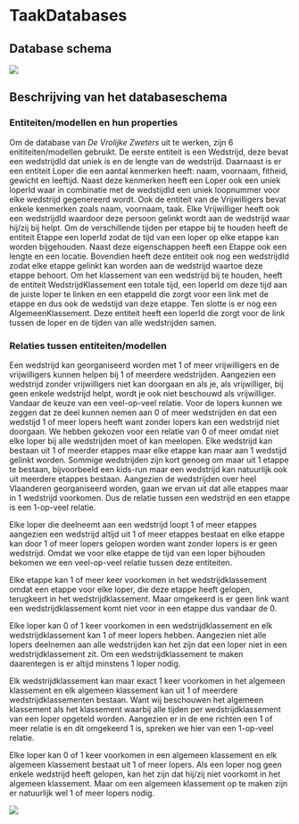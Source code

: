 # TaakDatabases

## Database schema

[![](https://mermaid.ink/img/pako:eNqdVFtvmzAU_ivoPE6AwiWBomlStEZatLUPXdRKEy8WnBBv2CAwzTqU_z6Dk0Ed0lTzCz6373zngltIihQhgiQndX1LSVYRFnNDnidMa1HRn6kRg2PbH2IwPlrWIDxK257mOc2wuhYhb9-K8l1-K0HKEpVjHzM4WdanQbjqN7PtDm-ZZ8gQ-deuQHnjQsWo-LOgGJRBdz-lOKJOUJlOMGiP9b2KvESun4bK2SpNd_JOXqeRsb7fjLVFyRvGsNIMnBAWGfePy4fPX5YPg_65KKrOZkwZt1TskOo5MtzTZCf0zIhbIcc4Uh_G_M-ru1qMgrtdblab9d1qAlPvaqvHar2ZSoI9xvoi7_Fmj_D3p7U9A_yvTgtCfun6VzT-_Sbv4kB5neyk5ZnyrM4w1-0pEQ3TW6umyDOBl3qh-t2-2by3iZ3hq8EkRFC8UP_pgAlyrRmhqXyheg4xyPVkGEMkryluSZOLGGJ-kK6kEcX3F55AJKoGTWhKWTMe3zSItiSvpbYk_EdRsJOTFCFq4TdEbjizZ653E_h-6PnzwA1MeIHIch3XdrxZ4Duhv3ACbx4eTPjTQzi253lzd7EIg4U_9_yb0ARMqSiqu-Or2n0OfwFZ7I1T?type=png)](https://mermaid.live/edit#pako:eNqdVFtvmzAU_ivoPE6AwiWBomlStEZatLUPXdRKEy8WnBBv2CAwzTqU_z6Dk0Ed0lTzCz6373zngltIihQhgiQndX1LSVYRFnNDnidMa1HRn6kRg2PbH2IwPlrWIDxK257mOc2wuhYhb9-K8l1-K0HKEpVjHzM4WdanQbjqN7PtDm-ZZ8gQ-deuQHnjQsWo-LOgGJRBdz-lOKJOUJlOMGiP9b2KvESun4bK2SpNd_JOXqeRsb7fjLVFyRvGsNIMnBAWGfePy4fPX5YPg_65KKrOZkwZt1TskOo5MtzTZCf0zIhbIcc4Uh_G_M-ru1qMgrtdblab9d1qAlPvaqvHar2ZSoI9xvoi7_Fmj_D3p7U9A_yvTgtCfun6VzT-_Sbv4kB5neyk5ZnyrM4w1-0pEQ3TW6umyDOBl3qh-t2-2by3iZ3hq8EkRFC8UP_pgAlyrRmhqXyheg4xyPVkGEMkryluSZOLGGJ-kK6kEcX3F55AJKoGTWhKWTMe3zSItiSvpbYk_EdRsJOTFCFq4TdEbjizZ653E_h-6PnzwA1MeIHIch3XdrxZ4Duhv3ACbx4eTPjTQzi253lzd7EIg4U_9_yb0ARMqSiqu-Or2n0OfwFZ7I1T)

## Beschrijving van het databaseschema

### Entiteiten/modellen en hun properties

Om de database van *De Vrolijke Zweters* uit te werken, zijn 6 enititeiten/modellen gebruikt. De eerste entiteit is een Wedstrijd, deze bevat een wedstrijdId dat uniek is en de lengte van de wedstrijd. Daarnaast is er een entiteit Loper die een aantal kenmerken heeft: naam, voornaam, fitheid, gewicht en leeftijd. Naast deze kenmerken heeft een Loper ook een uniek loperId waar in combinatie met de wedstijdId een uniek loopnummer voor elke wedstrijd gegenereerd wordt. Ook de entiteit van de Vrijwilligers bevat enkele kenmerken zoals naam, voornaam, taak. Elke Vrijwilliger heeft ook een wedstrijdId waardoor deze persoon gelinkt wordt aan de wedstrijd waar hij/zij bij helpt. Om de verschillende tijden per etappe bij te houden heeft de entiteit Etappe een loperId zodat de tijd van een loper op elke etappe kan worden bijgehouden. Naast deze eigenschappen heeft een Etappe ook een lengte en een locatie. Bovendien heeft deze entiteit ook nog een wedstrijdId zodat elke etappe gelinkt kan worden aan de wedstrijd waartoe deze etappe behoort. Om het klassement van een wedstrijd bij te houden, heeft de entiteit WedstrijdKlassement een totale tijd, een loperId om deze tijd aan de juiste loper te linken en een etappeId die zorgt voor een link met de etappe en dus ook de wedstijd van deze etappe. Ten slotte is er nog een AlgemeenKlassement. Deze entiteit heeft een loperId die zorgt voor de link tussen de loper en de tijden van alle wedstrijden samen.

### Relaties tussen entiteiten/modellen

Een wedstrijd kan georganiseerd worden met 1 of meer vrijwilligers en de vrijwilligers kunnen helpen bij 1 of meerdere wedstrijden. Aangezien een wedstrijd zonder vrijwilligers niet kan doorgaan en als je, als vrijwilliger, bij geen enkele wedstrijd helpt, wordt je ook niet beschouwd als vrijwilliger. Vandaar de keuze van een veel-op-veel relatie. Voor de lopers kunnen we zeggen dat ze deel kunnen nemen aan 0 of meer wedstrijden en dat een wedstijd 1 of meer lopers heeft want zonder lopers kan een wedstrijd niet doorgaan. We hebben gekozen voor een relatie van 0 of meer omdat niet elke loper bij alle wedstrijden moet of kan meelopen. Elke wedstrijd kan bestaan uit 1 of meerder etappes maar elke etappe kan maar aan 1 wedstijd gelinkt worden. Sommige wedstrijden zijn kort genoeg om maar uit 1 etappe te bestaan, bijvoorbeeld een kids-run maar een wedstrijd kan natuurlijk ook uit meerdere etappes bestaan. Aangezien de wedstrijden over heel Vlaanderen georganiseerd worden, gaan we ervan uit dat alle etappes maar in 1 wedstrijd voorkomen. Dus de relatie tussen een wedstrijd en een etappe is een 1-op-veel relatie.

Elke loper die deelneemt aan een wedstrijd loopt 1 of meer etappes aangezien een wedstrijd altijd uit 1 of meer etappes bestaat en elke etappe kan door 1 of meer lopers gelopen worden want zonder lopers is er geen wedstrijd. Omdat we voor elke etappe de tijd van een loper bijhouden bekomen we een veel-op-veel relatie tussen deze entiteiten.

Elke etappe kan 1 of meer keer voorkomen in het wedstrijdklassement omdat een etappe voor elke loper, die deze etappe heeft gelopen, terugkeert in het wedstrijdklassement. Maar omgekeerd is er geen link want een wedstrijdklassement komt niet voor in een etappe dus vandaar de 0.

Elke loper kan 0 of 1 keer voorkomen in een wedstrijdklassement en elk wedstrijdklassement kan 1 of meer lopers hebben. Aangezien niet alle lopers deelnemen aan alle wedstrijden kan het zijn dat een loper niet in een wedstrijdklassement zit. Om een wedstrijdklassement te maken daarentegen is er altijd minstens 1 loper nodig.

Elk wedstrijdklassement kan maar exact 1 keer voorkomen in het algemeen klassement en elk algemeen klassement kan uit 1 of meerdere wedstrijdklassementen bestaan. Want wij beschouwen het algemeen klassement als het klassement waarbij alle tijden per wedstrijdklassement van een loper opgeteld worden. Aangezien er in de ene richten een 1 of meer relatie is en dit omgekeerd 1 is, spreken we hier van een 1-op-veel relatie.

Elke loper kan 0 of 1 keer voorkomen in een algemeen klassement en elk algemeen klassement bestaat uit 1 of meer lopers. Als een loper nog geen enkele wedstrijd heeft gelopen, kan het zijn dat hij/zij niet voorkomt in het algemeen klassement. Maar om een algemeen klassement op te maken zijn er natuurlijk wel 1 of meer lopers nodig.


[![](https://mermaid.ink/img/pako:eNqdVFFvmzAQ_ivoHqcEkUBKsKZJ0Rpp0dY-dFErTUiTBRfiFWwEJlmH8t9nMFmpQ7JsfsG-77677-6wa4hEjEAgSmlZ3jKaFDQLuaXWE8alLNiP2AphYtvvQrDej8fNQe2-iByLK_yWkuY5aseW8-o0Hn9QB8e2G79FmmCGyD83MtSOS83R_BNSCBow3Y8puqjau6MOM0xrp_sN85y4gco7nto9KmDP0pQlWHzfHz01sY8Nde0Stx2ULrTWlmalzXkVE2t1v-5bRc6rLMPCADilGbHuHxcPHz8tHl7tOyGKBrOGwA2TW2RmjgT3LNpKMzPiRirNPfOhr_-0pX8tRoe7XayX69XdciCmOcra5Bq9GUqCbYzVWd3Dk-ll-mM7Cb3rUa9LUF9B_u9pSkqfTfsbJU__VB3jZbRVyI7xpEwwNfGYyiozx6f_FJ5IPNcOPdP64oAuCzuJr4cfUcnwTP3HBSNQVyejLFYPZKshBHUFMgyBqG1Mi-cQQn5QfrSS4usLj4DIosIRVLkqGLv3FMiGpqWy5pQDqeEnENfzbd_3nJuJ5wT-zAlG8ALEC-zpfO7duO5kEgSzqX8YwS8hVADHnvvu1PFd1_Ed13dnXhvtWwvqlBgzKYq77jlvPoffqhq4-g?type=png)](https://mermaid.live/edit#pako:eNqdVFFvmzAQ_ivoHqcEkUBKsKZJ0Rpp0dY-dFErTUiTBRfiFWwEJlmH8t9nMFmpQ7JsfsG-77677-6wa4hEjEAgSmlZ3jKaFDQLuaXWE8alLNiP2AphYtvvQrDej8fNQe2-iByLK_yWkuY5aseW8-o0Hn9QB8e2G79FmmCGyD83MtSOS83R_BNSCBow3Y8puqjau6MOM0xrp_sN85y4gco7nto9KmDP0pQlWHzfHz01sY8Nde0Stx2ULrTWlmalzXkVE2t1v-5bRc6rLMPCADilGbHuHxcPHz8tHl7tOyGKBrOGwA2TW2RmjgT3LNpKMzPiRirNPfOhr_-0pX8tRoe7XayX69XdciCmOcra5Bq9GUqCbYzVWd3Dk-ll-mM7Cb3rUa9LUF9B_u9pSkqfTfsbJU__VB3jZbRVyI7xpEwwNfGYyiozx6f_FJ5IPNcOPdP64oAuCzuJr4cfUcnwTP3HBSNQVyejLFYPZKshBHUFMgyBqG1Mi-cQQn5QfrSS4usLj4DIosIRVLkqGLv3FMiGpqWy5pQDqeEnENfzbd_3nJuJ5wT-zAlG8ALEC-zpfO7duO5kEgSzqX8YwS8hVADHnvvu1PFd1_Ed13dnXhvtWwvqlBgzKYq77jlvPoffqhq4-g)
